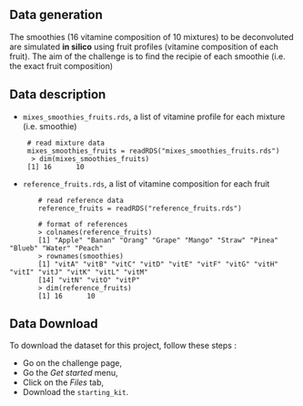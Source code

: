 
## Data generation

The smoothies (16 vitamine composition of 10 mixtures) to be deconvoluted are simulated **in silico** using fruit profiles (vitamine composition of each fruit).
The aim of the challenge is to find the recipie of each smoothie (i.e. the exact fruit composition)

## Data description


- `mixes_smoothies_fruits.rds`, a list of vitamine profile for each mixture (i.e. smoothie)

       # read mixture data
       mixes_smoothies_fruits = readRDS("mixes_smoothies_fruits.rds")
        > dim(mixes_smoothies_fruits)
       [1] 16      10
  
  
- `reference_fruits.rds`, a list of vitamine composition for each fruit 

```
       # read reference data
       reference_fruits = readRDS("reference_fruits.rds")

       # format of references
       > colnames(reference_fruits)
       [1] "Apple" "Banan" "Orang" "Grape" "Mango" "Straw" "Pinea" "Blueb" "Water" "Peach"
       > rownames(smoothies)
       [1] "vitA" "vitB" "vitC" "vitD" "vitE" "vitF" "vitG" "vitH" "vitI" "vitJ" "vitK" "vitL" "vitM"
       [14] "vitN" "vitO" "vitP"
       > dim(reference_fruits)
       [1] 16      10
```
  
## Data Download

To download the dataset for this project, follow these steps :

 - Go on the challenge page,
 - Go the *Get started* menu,
 - Click on the *Files* tab,
 - Download the `starting_kit`.
